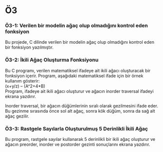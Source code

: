 # Ö3

<h3>Ö3-1: Verilen bir modelin ağaç olup olmadığını kontrol eden fonksiyon</h3>
Bu projede, C dilinde verilen bir modelin ağaç olup olmadığını kontrol eden bir fonksiyon yazılmıştır. </br>


<h3>Ö3-2: İkili Ağaç Oluşturma Fonksiyonu </h3>
Bu C programı, verilen matematiksel ifadeye ait ikili ağacı oluşturacak bir fonksiyon içerir. Program, aşağıdaki matematiksel ifade için bir örnek kullanım gösterir: </br>
(x+y/z) – (A^2+4*B) </br>
Program, ifadeye ait ikili ağacı oluşturur ve ağacın inorder traversal ifadeyi ekrana yazdırır.</br>

Inorder traversal, bir ağacın düğümlerinin sıralı olarak gezilmesini ifade eder. Bu gezinme sırasında önce sol alt ağaç, sonra kök düğüm, sonra da sağ alt ağaç gezilir. </br>


<h3>Ö3-3: Rastgele Sayılarla Oluşturulmuş 5 Derinlikli İkili Ağaç </h3>
Bu program, rastgele sayılar kullanarak 5 derinlikli bir ikili ağaç oluşturur ve ağacın preorder, inorder ve postorder gezinti sonuçlarını ekrana yazdırır. </br>
